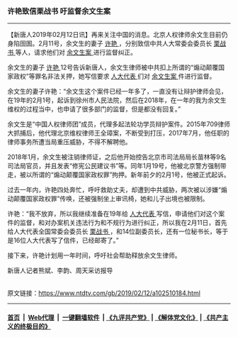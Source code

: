 ### 许艳致信栗战书 吁监督余文生案
------------------------

<div class="post_content">
 <p>
  【新唐人2019年02月12日讯】再来关注中国的消息。北京人权律师余文生目前仍身陷囹圄。2月11号，余文生的妻子
  <a href="https://www.ntdtv.com/gb/许艳.htm">
   许艳
  </a>
  ，分别致信中共人大常委会委员长
  <a href="https://www.ntdtv.com/gb/栗战书.htm">
   栗战书
  </a>
  等人，请求他们对
  <a href="https://www.ntdtv.com/gb/余文生案.htm">
   余文生案
  </a>
  进行监督纠正。
 </p>
 <p>
  余文生的妻子
  <a href="https://www.ntdtv.com/gb/许艳.htm">
   许艳
  </a>
  12号告诉新唐人，余文生律师被中共扣上所谓的“煽动颠覆国家政权”等罪名非法关押，她写信要求
  <a href="https://www.ntdtv.com/gb/人大代表.htm">
   人大代表
  </a>
  们对
  <a href="https://www.ntdtv.com/gb/余文生案.htm">
   余文生案
  </a>
  件进行监督。
 </p>
 <p>
  余文生的妻子许艳：“余文生这个案件已经一年多了，一直没有让辩护律师会见，在19年的2月1号，起诉到徐州市人民法院，然后在2018年，在一年的我为余文生维权的过程当中，也申请了很多部门的监督，但是都没有回复。”
 </p>
 <p>
  余文生是“中国人权律师团”成员，代理多起法轮功学员辩护案件。2015年709律师大抓捕后，他代理北京维权律师王全璋案，不断受到打压，2017年7月，他任职的律师事务所遭当局重压威胁，不得不解聘他。
 </p>
 <p>
  2018年1月，余文生被注销律师证，之后他开始控告北京市司法局局长苗林等9名司法局官员，并且发表“修宪公民建议书”等。同年1月19号，他被北京警方强制带走，被以所谓的“煽动颠覆国家政权罪”拘押。新年前夕的2月1号，他被正式起诉。
 </p>
 <p>
  过去一年内，许艳四处奔忙，呼吁救助丈夫，却遭到中共威胁，两次被以涉嫌“煽动颠覆国家政权罪”传唤，还被强制坐上审讯椅，她和儿子出境也被限制。
 </p>
 <p>
  许艳：“我不放弃，所以我继续准备在19年给
  <a href="https://www.ntdtv.com/gb/人大代表.htm">
   人大代表
  </a>
  写信，申请他们对这个案件的监督，和对办案机关违法行为和不规行为进行纠正，所以我在2月11日，首先给人大代表全国常委会委员长
  <a href="https://www.ntdtv.com/gb/栗战书.htm">
   栗战书
  </a>
  ，和14位副委员长，还有一位秘书长，等于是16位人大代表写了信件，已经邮寄了。”
 </p>
 <p>
  接下来，许艳计划用一年时间，呼吁社会帮助释放余文生律师。
 </p>
 <p>
  新唐人记者熊斌、李韵、周天采访报导
 </p>
 <div class="single_ad">
 </div>
</div>

<br/>原文链接：https://www.ntdtv.com/gb/2019/02/12/a102510184.html


------------------------
#### [首页](https://github.com/gfw-breaker/banned-news/blob/master/README.md) &nbsp;|&nbsp; [Web代理](https://github.com/labour-camp/helloworld) &nbsp;|&nbsp; [一键翻墙软件](https://github.com/gfw-breaker/nogfw/blob/master/README.md) &nbsp;| [《九评共产党》](https://github.com/gfw-breaker/9ping.md/blob/master/README.md#九评之一评共产党是什么) | [《解体党文化》](https://github.com/gfw-breaker/jtdwh.md/blob/master/README.md) | [《共产主义的终极目的》](https://github.com/gfw-breaker/gczydzjmd.md/blob/master/README.md)

